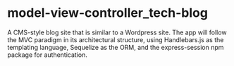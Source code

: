 # model-view-controller_tech-blog
A CMS-style blog site that is similar to a Wordpress site. The app will follow the MVC paradigm in its architectural structure, using Handlebars.js as the templating language, Sequelize as the ORM, and the express-session npm package for authentication.
